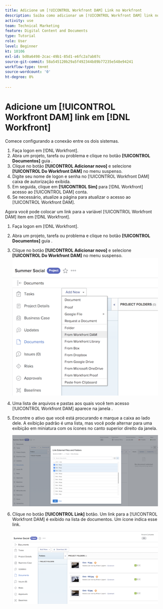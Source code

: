 ```yaml
---
title: Adicione um [!UICONTROL Workfront DAM] Link no Workfront
description: Saiba como adicionar um [!UICONTROL Workfront DAM] link no Workfront para que você possa vincular [!UICONTROL DAM] ao seu projeto, tarefa ou problema no Workfront.
activity: use
team: Technical Marketing
feature: Digital Content and Documents
type: Tutorial
role: User
level: Beginner
kt: 10106
exl-id: bd0a6498-2cac-49b1-85d1-e6fc2a7ab07c
source-git-commit: 58a545120b29a5f492344b89b77235e548e94241
workflow-type: tm+mt
source-wordcount: '0'
ht-degree: 0%

---
```


# Adicione um [!UICONTROL Workfront DAM] link em [!DNL Workfront]

Comece configurando a conexão entre os dois sistemas.

1. Faça logon em [!DNL Workfront].
1. Abra um projeto, tarefa ou problema e clique no botão **[!UICONTROL Documentos]** guia .
1. Clique no botão **[!UICONTROL Adicionar novo]** e selecione **[!UICONTROL Do Workfront DAM]** no menu suspenso.
1. Digite seu nome de logon e senha no [!UICONTROL Workfront DAM] caixa de autorização exibida.
1. Em seguida, clique em **[!UICONTROL Sim]** para [!DNL Workfront] acesso ao [!UICONTROL DAM] conta.
1. Se necessário, atualize a página para atualizar o acesso ao [!UICONTROL Workfront DAM].

Agora você pode colocar um link para a variável [!UICONTROL Workfront DAM] item em [!DNL Workfront].

1. Faça logon em [!DNL Workfront].
1. Abra um projeto, tarefa ou problema e clique no botão **[!UICONTROL Documentos]** guia .
1. Clique no botão **[!UICONTROL Adicionar novo]** e selecione **[!UICONTROL Do Workfront DAM]** no menu suspenso.
   ![Uma imagem da [!UICONTROL Do Workfront DAM] na [!UICONTROL Adicionar novo] menu suspenso](assets/01-contributor-from-workfront-dam.png)
1. Uma lista de arquivos e pastas aos quais você tem acesso [!UICONTROL Workfront DAM] aparece na janela .

1. Encontre o ativo que você está procurando e marque a caixa ao lado dele. A exibição padrão é uma lista, mas você pode alternar para uma exibição em miniatura com os ícones no canto superior direito da janela.

   ![Uma imagem dos ativos selecionados em uma janela pop-up](assets/02-contributor-select-files-in-dam.png)

1. Clique no botão **[!UICONTROL Link]** botão. Um link para a [!UICONTROL Workfront DAM] é exibido na lista de documentos. Um ícone indica esse link.

   ![Uma imagem dos links para a [!UICONTROL Workfront DAM] arquivos exibidos na lista de documentos de [!DNL Workfront].](assets/03-contributor-linked-in-wf.png)
